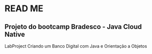 # READ ME
## Projeto do bootcamp Bradesco - Java Cloud Native
LabProject Criando um Banco Digital com Java e Orientação a Objetos
